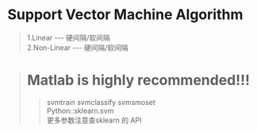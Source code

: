 # Support Vector Machine Algorithm
> 1.Linear --- 硬间隔/软间隔  
> 2.Non-Linear --- 硬间隔/软间隔  

># Matlab is highly recommended!!!  
>>  svmtrain svmclassify svmsmoset  
> Python::sklearn.svm  
> >更多参数注意查sklearn 的 API
